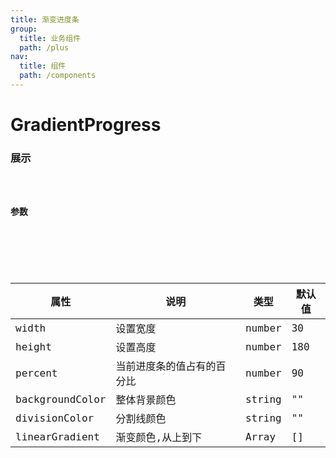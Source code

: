 ```yaml
---
title: 渐变进度条
group: 
  title: 业务组件
  path: /plus
nav:
  title: 组件
  path: /components
---
```


# GradientProgress
### 展示

<code src="./demos/demo.tsx" />

### 参数

<API />

###
| 属性 | 说明 | 类型 | 默认值 |
| --- | --- | --- | --- |
| width | 设置宽度 | number | 30 |
| height | 设置高度 | number | 180 |
| percent | 当前进度条的值占有的百分比 | number | 90 |
| backgroundColor | 整体背景颜色 | string | "" |
| divisionColor | 分割线颜色 | string | "" |
| linearGradient | 渐变颜色,从上到下 | Array | [] |
